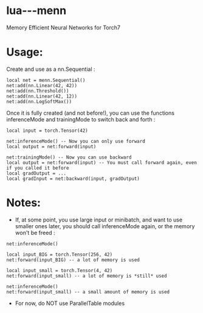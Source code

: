 lua---menn
==========

Memory Efficient Neural Networks for Torch7

Usage:
======

Create and use as a nn.Sequential :
```
local net = menn.Sequential()
net:add(nn.Linear(42, 42))
net:add(nn.Threshold())
net:add(nn.Linear(42, 12))
net:add(nn.LogSoftMax())
```

Once it is fully created (and not before!), you can use the functions inferenceMode
and trainingMode to switch back and forth :
```
local input = torch.Tensor(42)

net:inferenceMode() -- Now you can only use forward
local output = net:forward(input)

net:trainingMode() -- Now you can use backward
local output = net:forward(input) -- You must call forward again, even if you called it before
local gradOutput = ...
local gradInput = net:backward(input, gradOutput)
```

Notes:
======

* If, at some point, you use large input or minibatch, and want to use
  smaller ones later, you should call inferenceMode again, or the memory won't
  be freed :
```
net:inferenceMode()

local input_BIG = torch.Tensor(256, 42)
net:forward(input_BIG) -- a lot of memory is used

local input_small = torch.Tensor(4, 42)
net:forward(input_small) -- a lot of memory is *still* used

net:inferenceMode()
net:forward(input_small) -- a small amount of memory is used
```
* For now, do NOT use ParallelTable modules